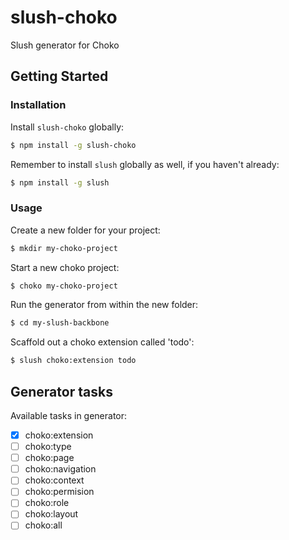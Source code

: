 # slush-choko
Slush generator for Choko

## Getting Started

### Installation

Install `slush-choko` globally:

```bash
$ npm install -g slush-choko
```

Remember to install `slush` globally as well, if you haven't already:

```bash
$ npm install -g slush
```

### Usage

Create a new folder for your project:

```bash
$ mkdir my-choko-project
```

Start a new choko project:

```bash
$ choko my-choko-project
```

Run the generator from within the new folder:

```bash
$ cd my-slush-backbone
```

Scaffold out a choko extension called 'todo':

```bash
$ slush choko:extension todo
```

## Generator tasks

Available tasks in generator:

- [x] choko:extension
- [ ] choko:type
- [ ] choko:page
- [ ] choko:navigation
- [ ] choko:context
- [ ] choko:permision
- [ ] choko:role
- [ ] choko:layout
- [ ] choko:all
